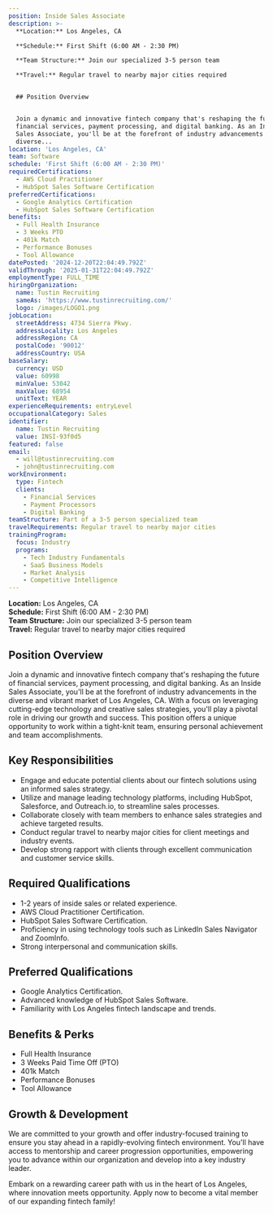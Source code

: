 ```yaml
---
position: Inside Sales Associate
description: >-
  **Location:** Los Angeles, CA  

  **Schedule:** First Shift (6:00 AM - 2:30 PM)  

  **Team Structure:** Join our specialized 3-5 person team  

  **Travel:** Regular travel to nearby major cities required


  ## Position Overview


  Join a dynamic and innovative fintech company that's reshaping the future of
  financial services, payment processing, and digital banking. As an Inside
  Sales Associate, you'll be at the forefront of industry advancements in the
  diverse...
location: 'Los Angeles, CA'
team: Software
schedule: 'First Shift (6:00 AM - 2:30 PM)'
requiredCertifications:
  - AWS Cloud Practitioner
  - HubSpot Sales Software Certification
preferredCertifications:
  - Google Analytics Certification
  - HubSpot Sales Software Certification
benefits:
  - Full Health Insurance
  - 3 Weeks PTO
  - 401k Match
  - Performance Bonuses
  - Tool Allowance
datePosted: '2024-12-20T22:04:49.792Z'
validThrough: '2025-01-31T22:04:49.792Z'
employmentType: FULL_TIME
hiringOrganization:
  name: Tustin Recruiting
  sameAs: 'https://www.tustinrecruiting.com/'
  logo: /images/LOGO1.png
jobLocation:
  streetAddress: 4734 Sierra Pkwy.
  addressLocality: Los Angeles
  addressRegion: CA
  postalCode: '90012'
  addressCountry: USA
baseSalary:
  currency: USD
  value: 60998
  minValue: 53042
  maxValue: 68954
  unitText: YEAR
experienceRequirements: entryLevel
occupationalCategory: Sales
identifier:
  name: Tustin Recruiting
  value: INSI-93f0d5
featured: false
email:
  - will@tustinrecruiting.com
  - john@tustinrecruiting.com
workEnvironment:
  type: Fintech
  clients:
    - Financial Services
    - Payment Processors
    - Digital Banking
teamStructure: Part of a 3-5 person specialized team
travelRequirements: Regular travel to nearby major cities
trainingProgram:
  focus: Industry
  programs:
    - Tech Industry Fundamentals
    - SaaS Business Models
    - Market Analysis
    - Competitive Intelligence
---
```



**Location:** Los Angeles, CA  
**Schedule:** First Shift (6:00 AM - 2:30 PM)  
**Team Structure:** Join our specialized 3-5 person team  
**Travel:** Regular travel to nearby major cities required

## Position Overview

Join a dynamic and innovative fintech company that's reshaping the future of financial services, payment processing, and digital banking. As an Inside Sales Associate, you'll be at the forefront of industry advancements in the diverse and vibrant market of Los Angeles, CA. With a focus on leveraging cutting-edge technology and creative sales strategies, you'll play a pivotal role in driving our growth and success. This position offers a unique opportunity to work within a tight-knit team, ensuring personal achievement and team accomplishments.

## Key Responsibilities

- Engage and educate potential clients about our fintech solutions using an informed sales strategy.
- Utilize and manage leading technology platforms, including HubSpot, Salesforce, and Outreach.io, to streamline sales processes.
- Collaborate closely with team members to enhance sales strategies and achieve targeted results.
- Conduct regular travel to nearby major cities for client meetings and industry events.
- Develop strong rapport with clients through excellent communication and customer service skills.

## Required Qualifications

- 1-2 years of inside sales or related experience.
- AWS Cloud Practitioner Certification.
- HubSpot Sales Software Certification.
- Proficiency in using technology tools such as LinkedIn Sales Navigator and ZoomInfo.
- Strong interpersonal and communication skills.

## Preferred Qualifications

- Google Analytics Certification.
- Advanced knowledge of HubSpot Sales Software.
- Familiarity with Los Angeles fintech landscape and trends.

## Benefits & Perks

- Full Health Insurance
- 3 Weeks Paid Time Off (PTO)
- 401k Match
- Performance Bonuses
- Tool Allowance

## Growth & Development

We are committed to your growth and offer industry-focused training to ensure you stay ahead in a rapidly-evolving fintech environment. You'll have access to mentorship and career progression opportunities, empowering you to advance within our organization and develop into a key industry leader.

Embark on a rewarding career path with us in the heart of Los Angeles, where innovation meets opportunity. Apply now to become a vital member of our expanding fintech family!
